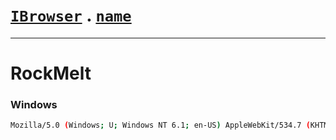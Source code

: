# [`IBrowser`](/api/main/get-browser.md) . [`name`](../name.md)
---
# RockMelt

### Windows

```sh
Mozilla/5.0 (Windows; U; Windows NT 6.1; en-US) AppleWebKit/534.7 (KHTML, like Gecko) RockMelt/0.8.36.78 Chrome/7.0.517.44 Safari/534.7
```